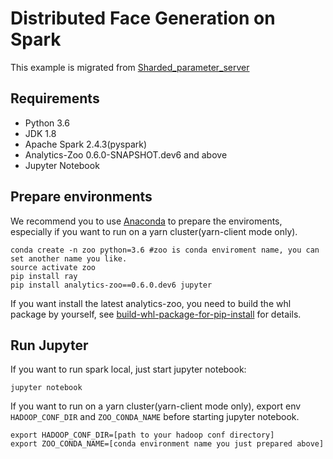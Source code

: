 # Distributed Face Generation on Spark

This example is migrated from [Sharded_parameter_server](https://github.com/ray-project/tutorial/tree/master/examples/sharded_parameter_server.ipynb)

## Requirements
* Python 3.6
* JDK 1.8
* Apache Spark 2.4.3(pyspark)
* Analytics-Zoo 0.6.0-SNAPSHOT.dev6 and above
* Jupyter Notebook 

## Prepare environments
We recommend you to use [Anaconda](https://www.anaconda.com/distribution/#linux) to prepare the enviroments, especially if you want to run on a yarn cluster(yarn-client mode only). 
```
conda create -n zoo python=3.6 #zoo is conda enviroment name, you can set another name you like.
source activate zoo
pip install ray
pip install analytics-zoo==0.6.0.dev6 jupyter
```

If you want install the latest analytics-zoo, you need to build the whl package by yourself, see [build-whl-package-for-pip-install](https://analytics-zoo.github.io/master/#DeveloperGuide/python/#build-whl-package-for-pip-install) for details.

## Run Jupyter
If you want to run spark local, just start jupyter notebook:
```
jupyter notebook
```

If you want to run on a yarn cluster(yarn-client mode only), export env `HADOOP_CONF_DIR` and `ZOO_CONDA_NAME` before starting jupyter notebook.
```
export HADOOP_CONF_DIR=[path to your hadoop conf directory]
export ZOO_CONDA_NAME=[conda environment name you just prepared above]
```

